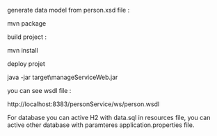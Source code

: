 generate data model from person.xsd file :

mvn package

build project :

mvn install

deploy projet 

java -jar target\manageServiceWeb.jar

you can see wsdl file :

http://localhost:8383/personService/ws/person.wsdl

For database you can active H2 with data.sql in resources file, 
you can active other database with paramteres application.properties file.
